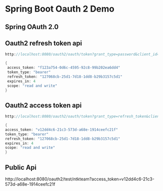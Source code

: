 Spring Boot Oauth 2 Demo
==================

Spring OAuth 2.0
----------------------
Oauth2 refresh token api
----------------------------
```java
http://localhost:8080/oauth2/oauth/token?grant_type=password&client_id=ntkteam&client_secret=12345&username=ntkteam&password=password
```

```java
{
 access_token: "f123a754-0d6c-4595-92c8-99b202ea6dd4"
 token_type: "bearer"
 refresh_token: "127068cb-25d1-7d18-1dd8-b29b3157c5d1"
 expires_in: 4
 scope: "read and write"
}
```

Oauth2 access token api
---------------------------
```java
http://localhost:8080/oauth2/oauth/token?grant_type=refresh_token&client_id=ntkteam&refresh_token=127068cb-25d1-7d18-1dd8-b29b3157c5d1&client_secret=12345
```
```java
{
access_token: "v12dd4c6-21c3-573d-a68e-1914ceefc21f"
token_type: "bearer"
refresh_token: "127068cb-25d1-7d18-1dd8-b29b3157c5d1"
expires_in: 4
scope: "read and write"
}
```

Public Api
------------------
http://localhost:8080/oauth2/test/ntkteam?access_token=v12dd4c6-21c3-573d-a68e-1914ceefc21f